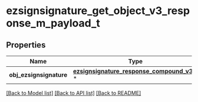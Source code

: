 # ezsignsignature_get_object_v3_response_m_payload_t

## Properties
Name | Type | Description | Notes
------------ | ------------- | ------------- | -------------
**obj_ezsignsignature** | [**ezsignsignature_response_compound_v3_t**](ezsignsignature_response_compound_v3.md) \* |  | 

[[Back to Model list]](../README.md#documentation-for-models) [[Back to API list]](../README.md#documentation-for-api-endpoints) [[Back to README]](../README.md)


